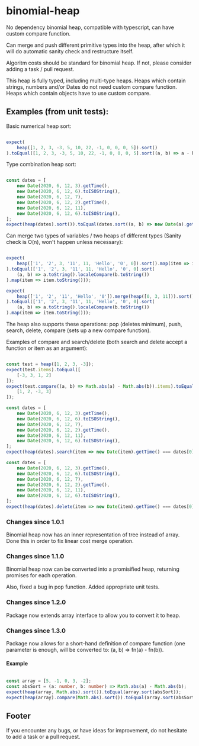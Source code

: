 # binomial-heap

No dependency binomial heap, compatible with typescript, can have custom compare function.

Can merge and push different primitive types into the heap, after which it will do automatic sanity check and restructure itself.


Algoritm costs should be standard for binomial heap. If not, please consider adding a task / pull request.


This heap is fully typed, including multi-type heaps. Heaps which contain strings, numbers and/or Dates do not need custom compare function.
Heaps which contain objects have to use custom compare.


## Examples (from unit tests):

Basic numerical heap sort:

```typescript

expect(
    heap([1, 2, 3, -3, 5, 10, 22, -1, 0, 0, 0, 5]).sort()
).toEqual([1, 2, 3, -3, 5, 10, 22, -1, 0, 0, 0, 5].sort((a, b) => a - b));

```

Type combination heap sort:

```typescript

const dates = [
    new Date(2020, 6, 12, 3).getTime(),
    new Date(2020, 6, 12, 6).toISOString(),
    new Date(2020, 6, 12, 7),
    new Date(2020, 6, 12, 2).getTime(),
    new Date(2020, 6, 12, 11),
    new Date(2020, 6, 12, 6).toISOString(),
];
expect(heap(dates).sort()).toEqual(dates.sort((a, b) => new Date(a).getTime() - new Date(b).getTime()));

```

Can merge two types of variables / two heaps of different types (Sanity check is O(n), won't happen unless necessary):

```typescript

expect(
    heap(['1', '2', 3, '11', 11, 'Hello', '0', 0]).sort().map(item => item.toString())
).toEqual(['1', '2', 3, '11', 11, 'Hello', '0', 0].sort(
    (a, b) => a.toString().localeCompare(b.toString())
).map(item => item.toString()));

expect(
    heap(['1', '2', '11', 'Hello', '0']).merge(heap([0, 3, 11])).sort().map(item => item.toString())
).toEqual(['1', '2', 3, '11', 11, 'Hello', '0', 0].sort(
    (a, b) => a.toString().localeCompare(b.toString())
).map(item => item.toString()));

```

The heap also supports these operations: pop (deletes minimum), push, search, delete, compare (sets up a new compare function).


Examples of compare and search/delete (both search and delete accept a function or item as an argument):

```typescript

const test = heap([1, 2, 3, -3]);
expect(test.items).toEqual([
    [-3, 3, 1, 2]
]);
expect(test.compare((a, b) => Math.abs(a) - Math.abs(b)).items).toEqual([
    [1, 2, -3, 3]
]);

const dates = [
    new Date(2020, 6, 12, 3).getTime(),
    new Date(2020, 6, 12, 6).toISOString(),
    new Date(2020, 6, 12, 7),
    new Date(2020, 6, 12, 2).getTime(),
    new Date(2020, 6, 12, 11),
    new Date(2020, 6, 12, 6).toISOString(),
];
expect(heap(dates).search(item => new Date(item).getTime() === dates[0])).toEqual(dates[0]);

const dates = [
    new Date(2020, 6, 12, 3).getTime(),
    new Date(2020, 6, 12, 6).toISOString(),
    new Date(2020, 6, 12, 7),
    new Date(2020, 6, 12, 2).getTime(),
    new Date(2020, 6, 12, 11),
    new Date(2020, 6, 12, 6).toISOString(),
];
expect(heap(dates).delete(item => new Date(item).getTime() === dates[0])).toEqual(dates[0]);

```

### Changes since 1.0.1

Binomial heap now has an inner representation of tree instead of array. Done this in order to fix linear cost merge operation.


### Changes since 1.1.0

Binomial heap now can be converted into a promisified heap, returning promises for each operation.

Also, fixed a bug in pop function. Added appropriate unit tests.

### Changes since 1.2.0

Package now extends array interface to allow you to convert it to heap.

### Changes since 1.3.0

Package now allows for a short-hand definition of compare function (one parameter is enough, will be converted to: (a, b) => fn(a) - fn(b)).

#### Example

```typescript

const array = [5, -1, 0, 3, -2];
const absSort = (a: number, b: number) => Math.abs(a) - Math.abs(b);
expect(heap(array, Math.abs).sort()).toEqual(array.sort(absSort));
expect(heap(array).compare(Math.abs).sort()).toEqual(array.sort(absSort));

```

## Footer

If you encounter any bugs, or have ideas for improvement, do not hesitate to add a task or a pull request.